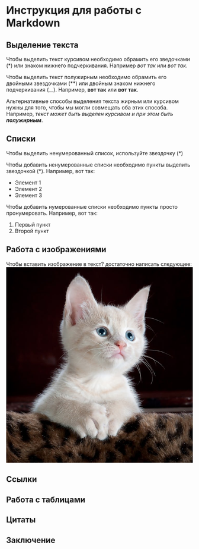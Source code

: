 # Инструкция для работы с Markdown

## Выделение текста

Чтобы выделить текст курсивом необходимо обрамить его зведочками (*) или знаком нижнего подчеркивания. Например *вот так* или _вот так_.

Чтобы выделить текст полужирным необходимо обрамить его двойными звездочками (**) или двойным знаком нижнего подчеркивания (__). Например, **вот так** или __вот так__.

Альтернативные способы выделения текста жирным или курсивом нужны для того, чтобы мы могли совмещать оба этих способа. Например, _текст может быть выделен курсивом и при этом быть **полужирным**_.

## Списки
Чтобы выделить ненумерованный список, используйте звездочку (*)

Чтобы добавить ненумерованные списки необходимо пункты выделить звездочкой (*). Например, вот так:
* Элемент 1
* Элемент 2
* Элемент 3

Чтобы добавить нумерованные списки необходимо пункты просто пронумеровать. Например, вот так:
1. Первый пункт
2. Второй пункт

## Работа с изображениями

Чтобы вставить изображение в текст? достаточно написать следующее:
![Привет, это китти!](kitty.jpeg)


## Ссылки

## Работа с таблицами

## Цитаты

## Заключение